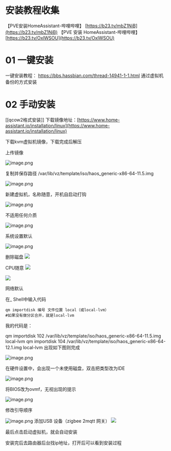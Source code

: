 # 安装教程收集

【PVE安装HomeAssistant-哔哩哔哩】 [https://b23.tv/mbZ1NiB](https://b23.tv/mbZ1NiB)
【PVE 安装 HomeAssistant-哔哩哔哩】 [https://b23.tv/OxlWSOU](https://b23.tv/OxlWSOU)

# 01 一键安装

一键安装教程： https://bbs.hassbian.com/thread-14941-1-1.html
通过虚拟机备份的方式安装

# 02 手动安装

[[qcow2格式安装]]
下载镜像地址：[https://www.home-assistant.io/installation/linux](https://www.home-assistant.io/installation/linux)

下载kvm虚拟机镜像，下载完成后解压

上传镜像

![image.png](https://qhdtc.oss-cn-chengdu.aliyuncs.com/obsidian/image%202.png)

复制并保存路径
/var/lib/vz/template/iso/haos_generic-x86-64-11.5.img

![image.png](https://qhdtc.oss-cn-chengdu.aliyuncs.com/obsidian/image%203.png)

新建虚拟机，名称随意，开机自启动打钩

![image.png](https://qhdtc.oss-cn-chengdu.aliyuncs.com/obsidian/image%204.png)

不适用任何介质

![image.png](https://qhdtc.oss-cn-chengdu.aliyuncs.com/obsidian/image%205.png)

系统设置默认

![image.png](https://qhdtc.oss-cn-chengdu.aliyuncs.com/obsidian/image%206.png)

删除磁盘
![](https://qhdtc.oss-cn-chengdu.aliyuncs.com/obsidian/20240327155448.png)


CPU随意
![](https://qhdtc.oss-cn-chengdu.aliyuncs.com/obsidian/20240327155505.png)

![](https://qhdtc.oss-cn-chengdu.aliyuncs.com/obsidian/20240327155520.png)


网络默认

在_ Shell中输入代码

```
qm importdisk 编号 文件位置 local（或local-lvm）
#如果没有做分区合并，就是local-lvm
```


我的代码是：

qm importdisk 102 /var/lib/vz/template/iso/haos_generic-x86-64-11.5.img local-lvm
qm importdisk 104 /var/lib/vz/template/iso/haos_generic-x86-64-12.1.img local-lvm
出现如下图则完成

![image.png](https://qhdtc.oss-cn-chengdu.aliyuncs.com/obsidian/image%2010.png)

在硬件设置中，会出现一个未使用磁盘，双击把类型改为IDE

![image.png](https://qhdtc.oss-cn-chengdu.aliyuncs.com/obsidian/image%2011.png)

将BIOS改为ovmf，无视出现的提示

![image.png](https://qhdtc.oss-cn-chengdu.aliyuncs.com/obsidian/image%2012.png)

修改引导顺序

![image.png](https://qhdtc.oss-cn-chengdu.aliyuncs.com/obsidian/image%2013.png)
添加USB 设备（zigbee 2mqtt 网关）
![](https://qhdtc.oss-cn-chengdu.aliyuncs.com/obsidian/202404010741330.png)


最后点击启动虚拟机，就会自动安装

安装完后去路由器后台找ip地址，打开后可以看到安装过程

